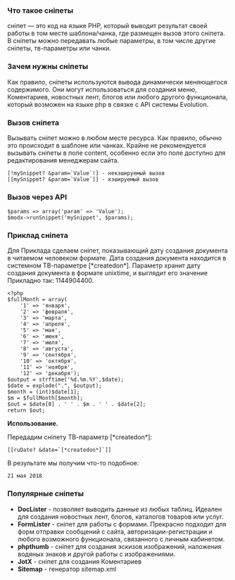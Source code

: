 ### Что такое сніпеты ###

сніпет — это код на языке PHP, который выводит результат своей работы в том месте шаблона/чанка, где размещен вызов этого сніпета.
В сніпеты можно передавать любые параметры, в том числе другие сніпеты, тв-параметры или чанки.

### Зачем нужны сніпеты ###
Как правило, сніпеты используются вывода динамически меняющегося содержимого.
Они могут использоваться для создания меню, Коментариев, новостных лент, блогов или любого другого функционала, который возможен на языке php в связке с API системы Evolution.

### Вызов сніпета ###

Вызывать сніпет можно в любом месте ресурса. Как правило, обычно это происходит в шаблоне или чанках.
Крайне не рекомендуется вызывать сніпеты в поле content, особенно если это поле доступно для редактирования менеджерам сайта.

```
[!mySnippet? &param=`Value`!] - некэшируемый вызов
[[mySnippet? &param=`Value`]] - кэшируемый вызов
```

### Вызов через API ###
```
$params => array('param' => 'Value');
$modx->runSnippet('mySnippet', $params);
```

### Приклад сніпета ###

Для Приклада сделаем сніпет, показывающий дату создания документа в читаемом человеком формате.
Дата создания документа находится в системном ТВ-параметре [\*createdon\*].
Параметр хранит дату создания документа в формате unixtime, и выглядит его значение Прикладно так: 1144904400.

```
<?php
$fullMonth = array(
    '1' => 'января',	
    '2' => 'февраля',
    '3' => 'марта', 
    '4' => 'апреля', 
    '5' => 'мая',
    '6' => 'июня', 
    '7' => 'июля', 
    '8' => 'августа', 
    '9' => 'сентября', 
    '10' => 'октября', 
    '11' => 'ноября', 
    '12' => 'декабря');
$output = strftime('%d.%m.%Y',$date);
$date = explode(".", $output);
$month = (int)$date[1];
$m = $fullMonth[$month];
$out = $date[0] . ' ' . $m . ' ' . $date[2];
return $out;
```

**Использование.**

Передадим сніпету ТВ-параметр [\*createdon\*]:
```
[[ruDate? &date=`[*createdon*]`]]
```
В результате мы получим что-то подобное:
```
21 мая 2018
```

### Популярные сніпеты ###

- **DocLister** - позволяет выводить данные из любых таблиц. Идеален для создания новостных лент, блогов, каталогов товаров или услуг.
- **FormLister** - сніпет для работы с формами. Прекрасно подходит для форм отправки сообщений с сайта, авторизации-регистрации и любого  возможного функционала, связанного с личным кабинетом.
- **phpthumb** - сніпет для создания эскизов изображений, наложения водяных знаков и другой работы с изображениями.
- **JotX** - сніпет для создания Коментариев
- **Sitemap** - генератор sitemap.xml
